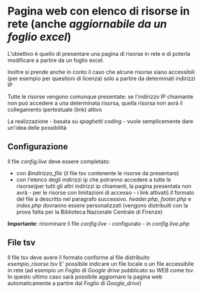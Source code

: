 # Pagina web con elenco di risorse in rete  (anche _aggiornabile da un foglio excel_) 

L'obiettivo è quello di presentare una pagina di risorse in rete e di poterla modificare a  partire da un foglio excel.

Inoltre si prende anche in conto il caso che alcune risorse  siano accessibili (per esempio per questioni di licenza) solo a partire da determinati indirizzi IP

Tutte le risorse vengono comunque presentate: se l'indirizzo IP chiamante non può accedere a una determinata risorsa, quella risorsa non avrà il collegamento ipertestuale (link) attivo 

La realizzazione - basata su _spaghetti coding_ - vuole semplicemente dare un'idea delle possibilità

## Configurazione
Il file _config.live_ deve essere completato:
* con *$indirizzo_file* (il file tsv contenente le risorse da presentare)
* con l'elenco degli indirizzi ip che potranno accedere  a tutte le risorse(per tutti gli altri indirizzi ip chiamanti, la pagina presentata non avrà - per le risorse con limitazioni di accesso - i link attivati).Il formato del file à descritto nel paragrafo successivo.
*header.php*,  *footer.php* e *index.php* dovranno essere personalizzati (vengono distribuiti con la prova fatta per la Biblioteca Nazionale Centrale di Firenze)

**Importante**: rinominare il file *config.live* - configurato - in *config.live.php*


## File tsv
Il file tsv deve avere il formato conforme al file  distribuito *esempio_risorse.tsv*
E' possibile indicare un file locale o un file accessibile in rete (ad esempio un *Foglio* di *Google drive* pubblicato su WEB come *tsv*. In questo ultimo caso sarà possibile aggiornare la pagina web automaticamente a partire dal *Foglio* di *Google_drive*)
 


